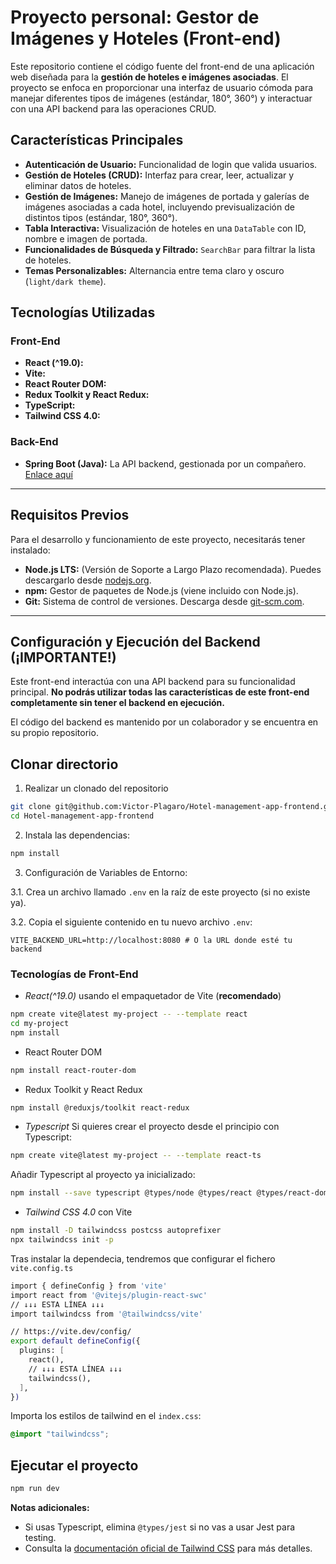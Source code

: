 # Proyecto personal: Gestor de Imágenes y Hoteles (Front-end)

Este repositorio contiene el código fuente del front-end de una aplicación web diseñada para la **gestión de hoteles e imágenes asociadas**. El proyecto se enfoca en proporcionar una interfaz de usuario cómoda para manejar diferentes tipos de imágenes (estándar, 180°, 360°) y interactuar con una API backend para las operaciones CRUD.

## Características Principales

* **Autenticación de Usuario:** Funcionalidad de login que valida usuarios.
* **Gestión de Hoteles (CRUD):** Interfaz para crear, leer, actualizar y eliminar datos de hoteles.
* **Gestión de Imágenes:** Manejo de imágenes de portada y galerías de imágenes asociadas a cada hotel, incluyendo previsualización de distintos tipos (estándar, 180°, 360°).
* **Tabla Interactiva:** Visualización de hoteles en una `DataTable` con ID, nombre e imagen de portada.
* **Funcionalidades de Búsqueda y Filtrado:** `SearchBar` para filtrar la lista de hoteles.
* **Temas Personalizables:** Alternancia entre tema claro y oscuro (`light/dark theme`).

## Tecnologías Utilizadas

### Front-End

* **React (^19.0):** 
* **Vite:** 
* **React Router DOM:** 
* **Redux Toolkit y React Redux:** 
* **TypeScript:**
* **Tailwind CSS 4.0:**

### Back-End

* **Spring Boot (Java):** La API backend, gestionada por un compañero. [Enlace aquí](https://github.com/thewisedreams/trainee-image-content-backend)

---

## **Requisitos Previos**

Para el desarrollo y funcionamiento de este proyecto, necesitarás tener instalado:

* **Node.js LTS:** (Versión de Soporte a Largo Plazo recomendada). Puedes descargarlo desde [nodejs.org](https://nodejs.org/es).
* **npm:** Gestor de paquetes de Node.js (viene incluido con Node.js).
* **Git:** Sistema de control de versiones. Descarga desde [git-scm.com](https://git-scm.com/).

---

## **Configuración y Ejecución del Backend (¡IMPORTANTE!)**

Este front-end interactúa con una API backend para su funcionalidad principal. **No podrás utilizar todas las características de este front-end completamente sin tener el backend en ejecución.**

El código del backend es mantenido por un colaborador y se encuentra en su propio repositorio.


## Clonar directorio

1. Realizar un clonado del repositorio

```bash
git clone git@github.com:Victor-Plagaro/Hotel-management-app-frontend.git
cd Hotel-management-app-frontend
```

2. Instala las dependencias:

```bash
npm install
```

3. Configuración de Variables de Entorno:

  3.1. Crea un archivo llamado `.env` en la raíz de este proyecto (si no existe ya).

  3.2. Copia el siguiente contenido en tu nuevo archivo `.env`:

```.env
VITE_BACKEND_URL=http://localhost:8080 # O la URL donde esté tu backend
```
### Tecnologías de Front-End

- _React(^19.0)_ usando el empaquetador de Vite (**recomendado**)

```bash
npm create vite@latest my-project -- --template react
cd my-project
npm install
```

- React Router DOM

```bash
npm install react-router-dom
```

- Redux Toolkit y React Redux

```bash
npm install @reduxjs/toolkit react-redux
```

- _Typescript_
  Si quieres crear el proyecto desde el principio con Typescript:

```bash
npm create vite@latest my-project -- --template react-ts
```

Añadir Typescript al proyecto ya inicializado:

```bash
npm install --save typescript @types/node @types/react @types/react-dom
```

- _Tailwind CSS 4.0_ con Vite

```bash
npm install -D tailwindcss postcss autoprefixer
npx tailwindcss init -p
```

Tras instalar la dependecia, tendremos que configurar el fichero `vite.config.ts`

```bash
import { defineConfig } from 'vite'
import react from '@vitejs/plugin-react-swc'
// ↓↓↓ ESTA LÍNEA ↓↓↓
import tailwindcss from '@tailwindcss/vite'

// https://vite.dev/config/
export default defineConfig({
  plugins: [
    react(),
    // ↓↓↓ ESTA LÍNEA ↓↓↓
    tailwindcss(),
  ],
})
```
Importa los estilos de tailwind en el `index.css`:
```css
@import "tailwindcss";
```

## Ejecutar el proyecto

```bash
npm run dev
```
**Notas adicionales:**

- Si usas Typescript, elimina `@types/jest` si no vas a usar Jest para testing.
- Consulta la [documentación oficial de Tailwind CSS](https://tailwindcss.com/docs/guides/vite) para más detalles.